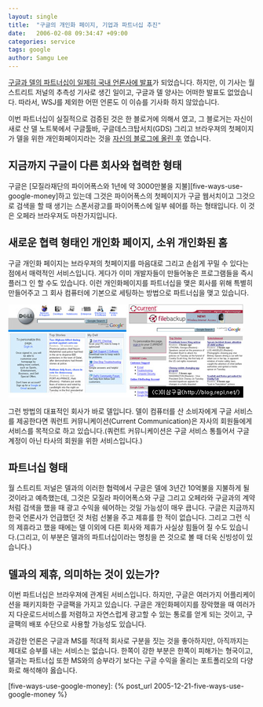 ```yaml
---
layout: single
title:  "구글의 개인화 페이지, 기업과 파트너십 추진"
date:   2006-02-08 09:34:47 +09:00
categories: service
tags: google
author: Samgu Lee
---
```

[구글과 델의 파트너십이 일제히 국내 언론사에 발표](http://news.inews24.com/php/news_view.php?g_serial=190604&g_menu=020600)가 되었습니다. 하지만, 이 기사는 월 스트리트 저널의 추측성 기사로 생긴 일이고, 구글과 델 양사는 어떠한 발표도 없었습니다. 따라서, WSJ를 제외한 어떤 언론도 이 이슈를 기사화 하지 않았습니다.

이번 파트너십이 실질적으로 검증된 것은 한 블로거에 의해서 였고, 그 블로거는 자신이 새로 산 델 노트북에서 구글툴바, 구글데스크탑서치(GDS) 그리고 브라우져의 첫페이지가 델을 위한 개인화페이지라는 것을 [자신의 블로그에 올린 후](http://searchviews.com/archives/2006/01/dell_in_discree.php) 였습니다.

## 지금까지 구글이 다른 회사와 협력한 형태

구글은 [모질라재단의 파이어폭스와 1년에 약 3000만불을 지불][five-ways-use-google-money]하고 있는데 그것은 파이어폭스의 첫페이지가 구글 웹서치이고 그것으로 검색을 할 때 생기는 스폰서광고를 파이어폭스에 일부 쉐어를 하는 형태입니다. 이 것은 오페라 브라우져도 마찬가지입니다.

## 새로운 협력 형태인 개인화 페이지, 소위 개인화된 홈

구글 개인화 페이지는 브라우져의 첫페이지를 마음대로 그리고 손쉽게 꾸밀 수 있다는 점에서 매력적인 서비스입니다. 게다가 이미 개발자들이 만들어놓은 프로그램들을 즉시 플러그 인 할 수도 있습니다. 이런 개인화페이지를 파트너십을 맺은 회사를 위해 특별히 만들어주고 그 회사 컴퓨터에 기본으로 세팅하는 방법으로 파트너십을 맺고 있습니다.

![델과 쿼런트 커뮤니케이션 등 구글 개인화페이지들](/assets/personalized_pages.jpg)

그런 방법의 대표적인 회사가 바로 델입니다. 델이 컴퓨터를 산 소비자에게 구글 서비스를 제공한다면 쿼런트 커뮤니케이션(Current Communication)은 자사의 회원들에게 서비스를 목적으로 하고 있습니다.(쿼런트 커뮤니케이션은 구글 서비스 통틀어서 구글 계정이 아닌 타사의 회원을 위한 서비스입니다.)

## 파트너십 형태

월 스트리트 저널은 델과의 이러한 협력에서 구글은 델에 3년간 10억불을 지불하게 될 것이라고 예측했는데, 그것은 모질라 파이어폭스와 구글 그리고 오페라와 구글과의 계약처럼 검색을 했을 때 광고 수익을 쉐어하는 것일 가능성이 매우 큽니다. 구글은 지금까지 한국 언론사가 언급했던 것 처럼 선불을 주고 제휴를 한 적이 없습니다. 그리고 그런 식의 제휴라고 했을 때에는 델 이외에 다른 회사와 제휴가 사실상 힘들어 질 수도 있습니다.(그리고, 이 부분은 델과의 파트너십이라는 명칭을 쓴 것으로 볼 때 더욱 신빙성이 있습니다.)

## 델과의 제휴, 의미하는 것이 있는가?

이번 파트너십은 브라우져에 관계된 서비스입니다. 하지만, 구글은 여러가지 어플리케이션을 패키지화한 구글팩을 가지고 있습니다. 구글은 개인화페이지를 장악했을 때 여러가지 다운로드서비스를 저렴하고 자연스럽게 광고할 수 있는 통로를 얻게 되는 것이고, 구글팩의 배포 수단으로 사용할 가능성도 있습니다.

과감한 언론은 구글과 MS를 적대적 회사로 구분을 짓는 것을 좋아하지만, 아직까지는 제대로 승부를 내는 서비스는 없습니다. 한쪽이 강한 부분은 한쪽이 피해가는 형국이고, 델과는 파트너십 또한 MS와의 승부라기 보다는 구글 수익을 올리는 포트폴리오의 다양화로 해석해야 옳습니다.

[five-ways-use-google-money]: {% post_url 2005-12-21-five-ways-use-google-money %}